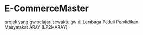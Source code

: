 # E-CommerceMaster
projek yang gw pelajari sewaktu gw di Lembaga Peduli Pendidikan Masyarakat ARAY (LP2MARAY)
